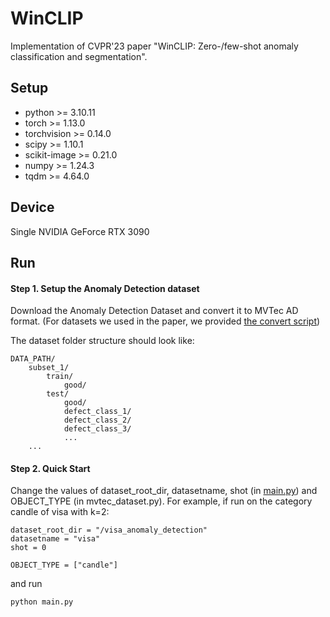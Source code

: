 # WinCLIP
Implementation of CVPR'23 paper "WinCLIP: Zero-/few-shot anomaly classification and segmentation". 

## Setup
- python >= 3.10.11
- torch >= 1.13.0
- torchvision >= 0.14.0
- scipy >= 1.10.1
- scikit-image >= 0.21.0
- numpy >= 1.24.3
- tqdm >= 4.64.0

## Device
Single NVIDIA GeForce RTX 3090

## Run
#### Step 1. Setup the Anomaly Detection dataset

Download the Anomaly Detection Dataset and convert it to MVTec AD format. (For datasets we used in the paper, we provided [the convert script](https://github.com/mala-lab/InCTRL/tree/main/datasets/preprocess)) 

The dataset folder structure should look like:

```
DATA_PATH/
    subset_1/
        train/
            good/
        test/
            good/
            defect_class_1/
            defect_class_2/
            defect_class_3/
            ...
    ...
```
#### Step 2. Quick Start

Change the values of dataset_root_dir, datasetname, shot (in [main.py](https://github.com/mala-lab/WinCLIP/blob/main/main.py)) and OBJECT_TYPE (in mvtec_dataset.py). 
For example, if run on the category candle of visa with k=2:
```
dataset_root_dir = "/visa_anomaly_detection"
datasetname = "visa"
shot = 0

OBJECT_TYPE = ["candle"]
```
and run
```bash
python main.py
```
